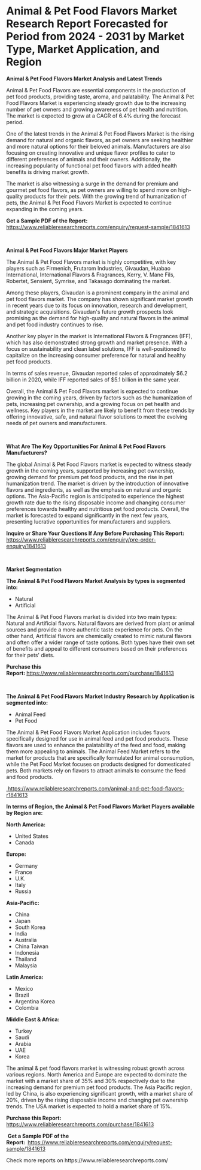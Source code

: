 <p><h1>Animal & Pet Food Flavors Market Research Report Forecasted for Period from 2024 -  2031 by Market Type, Market Application, and Region</h1></p><p><strong>Animal & Pet Food Flavors Market Analysis and Latest Trends</strong></p>
<p><p>Animal & Pet Food Flavors are essential components in the production of pet food products, providing taste, aroma, and palatability. The Animal & Pet Food Flavors Market is experiencing steady growth due to the increasing number of pet owners and growing awareness of pet health and nutrition. The market is expected to grow at a CAGR of 6.4% during the forecast period.</p><p>One of the latest trends in the Animal & Pet Food Flavors Market is the rising demand for natural and organic flavors, as pet owners are seeking healthier and more natural options for their beloved animals. Manufacturers are also focusing on creating innovative and unique flavor profiles to cater to different preferences of animals and their owners. Additionally, the increasing popularity of functional pet food flavors with added health benefits is driving market growth.</p><p>The market is also witnessing a surge in the demand for premium and gourmet pet food flavors, as pet owners are willing to spend more on high-quality products for their pets. With the growing trend of humanization of pets, the Animal & Pet Food Flavors Market is expected to continue expanding in the coming years.</p></p>
<p><strong>Get a Sample PDF of the Report:&nbsp;</strong> <a href="https://www.reliableresearchreports.com/enquiry/request-sample/1841613">https://www.reliableresearchreports.com/enquiry/request-sample/1841613</a></p>
<p>&nbsp;</p>
<p><strong>Animal & Pet Food Flavors Major Market Players</strong></p>
<p><p>The Animal & Pet Food Flavors market is highly competitive, with key players such as Firmenich, Frutarom Industries, Givaudan, Huabao International, International Flavors & Fragrances, Kerry, V. Mane Fils, Robertet, Sensient, Symrise, and Takasago dominating the market. </p><p>Among these players, Givaudan is a prominent company in the animal and pet food flavors market. The company has shown significant market growth in recent years due to its focus on innovation, research and development, and strategic acquisitions. Givaudan's future growth prospects look promising as the demand for high-quality and natural flavors in the animal and pet food industry continues to rise.</p><p>Another key player in the market is International Flavors & Fragrances (IFF), which has also demonstrated strong growth and market presence. With a focus on sustainability and clean label solutions, IFF is well-positioned to capitalize on the increasing consumer preference for natural and healthy pet food products.</p><p>In terms of sales revenue, Givaudan reported sales of approximately $6.2 billion in 2020, while IFF reported sales of $5.1 billion in the same year.</p><p>Overall, the Animal & Pet Food Flavors market is expected to continue growing in the coming years, driven by factors such as the humanization of pets, increasing pet ownership, and a growing focus on pet health and wellness. Key players in the market are likely to benefit from these trends by offering innovative, safe, and natural flavor solutions to meet the evolving needs of pet owners and manufacturers.</p></p>
<p>&nbsp;</p>
<p><strong>What Are The Key Opportunities For Animal & Pet Food Flavors Manufacturers?</strong></p>
<p><p>The global Animal & Pet Food Flavors market is expected to witness steady growth in the coming years, supported by increasing pet ownership, growing demand for premium pet food products, and the rise in pet humanization trend. The market is driven by the introduction of innovative flavors and ingredients, as well as the emphasis on natural and organic options. The Asia-Pacific region is anticipated to experience the highest growth rate due to the rising disposable income and changing consumer preferences towards healthy and nutritious pet food products. Overall, the market is forecasted to expand significantly in the next few years, presenting lucrative opportunities for manufacturers and suppliers.</p></p>
<p><strong>Inquire or Share Your Questions If Any Before Purchasing This Report:</strong> <a href="https://www.reliableresearchreports.com/enquiry/pre-order-enquiry/1841613">https://www.reliableresearchreports.com/enquiry/pre-order-enquiry/1841613</a></p>
<p>&nbsp;</p>
<p><strong>Market Segmentation</strong></p>
<p><strong>The Animal & Pet Food Flavors Market Analysis by types is segmented into:</strong></p>
<p><ul><li>Natural</li><li>Artificial</li></ul></p>
<p><p>The Animal & Pet Food Flavors market is divided into two main types: Natural and Artificial flavors. Natural flavors are derived from plant or animal sources and provide a more authentic taste experience for pets. On the other hand, Artificial flavors are chemically created to mimic natural flavors and often offer a wider range of taste options. Both types have their own set of benefits and appeal to different consumers based on their preferences for their pets' diets.</p></p>
<p><strong>Purchase this Report:&nbsp;</strong><a href="https://www.reliableresearchreports.com/purchase/1841613">https://www.reliableresearchreports.com/purchase/1841613</a></p>
<p>&nbsp;</p>
<p><strong>The Animal & Pet Food Flavors Market Industry Research by Application is segmented into:</strong></p>
<p><ul><li>Animal Feed</li><li>Pet Food</li></ul></p>
<p><p>The Animal & Pet Food Flavors Market Application includes flavors specifically designed for use in animal feed and pet food products. These flavors are used to enhance the palatability of the feed and food, making them more appealing to animals. The Animal Feed Market refers to the market for products that are specifically formulated for animal consumption, while the Pet Food Market focuses on products designed for domesticated pets. Both markets rely on flavors to attract animals to consume the feed and food products.</p></p>
<p><a href="https://www.reliableresearchreports.com/animal-and-pet-food-flavors-r1841613">&nbsp;https://www.reliableresearchreports.com/animal-and-pet-food-flavors-r1841613</a></p>
<p><strong>In terms of Region, the Animal & Pet Food Flavors Market Players available by Region are:</strong></p>
<p>
    <p> <strong> North America: </strong>
        <ul>
            <li>United States</li>
            <li>Canada</li>
        </ul>
        </p> 
    <p> <strong> Europe: </strong>
        <ul>
            <li>Germany</li>
            <li>France</li>
            <li>U.K.</li>
            <li>Italy</li>
            <li>Russia</li>
        </ul>
        </p> 
    <p> <strong> Asia-Pacific: </strong>
        <ul>
            <li>China</li>
            <li>Japan</li>
            <li>South Korea</li>
            <li>India</li>
            <li>Australia</li>
            <li>China Taiwan</li>
            <li>Indonesia</li>
            <li>Thailand</li>
            <li>Malaysia</li>
        </ul>
        </p> 
    <p> <strong> Latin America: </strong>
        <ul>
            <li>Mexico</li>
            <li>Brazil</li>
            <li>Argentina Korea</li>
            <li>Colombia</li>
        </ul>
        </p> 
    <p> <strong> Middle East & Africa: </strong>
        <ul>
            <li>Turkey</li>
            <li>Saudi</li>
            <li>Arabia</li>
            <li>UAE</li>
            <li>Korea</li>
        </ul>
    </p>
    </p>
<p><p>The animal & pet food flavors market is witnessing robust growth across various regions. North America and Europe are expected to dominate the market with a market share of 35% and 30% respectively due to the increasing demand for premium pet food products. The Asia Pacific region, led by China, is also experiencing significant growth, with a market share of 20%, driven by the rising disposable income and changing pet ownership trends. The USA market is expected to hold a market share of 15%.</p></p>
<p><strong>Purchase this Report: </strong><a href="https://www.reliableresearchreports.com/purchase/1841613">https://www.reliableresearchreports.com/purchase/1841613</a></p>
<p>&nbsp;<strong>Get a Sample PDF of the Report:&nbsp;&nbsp;</strong><a href="https://www.reliableresearchreports.com/enquiry/request-sample/1841613">https://www.reliableresearchreports.com/enquiry/request-sample/1841613</a></p>
<p><strong></strong></p>
<p>Check more reports on https://www.reliableresearchreports.com/</p>